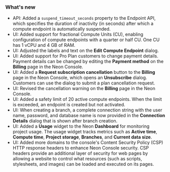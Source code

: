 ### What's new

- API: Added a `suspend_timeout_seconds` property to the Endpoint API, which specifies the duration of inactivity (in seconds) after which a compute endpoint is automatically suspended.
- UI: Added support for fractional Compute Units (CU), enabling configuration of compute endpoints with a quarter or half CU. One CU has 1 vCPU and 4 GB of RAM.
- UI: Adjusted the labels and text on the **Edit Compute Endpoint** dialog.
- UI: Added support for Pro Plan customers to change payment details. Payment details can be changed by editing the **Payment method** on the **Billing** page in the Neon Console.
- UI: Added a **Request subscription cancellation** button to the **Billing** page in the Neon Console, which opens an **Unsubscribe** dialog. Customers can use the dialog to submit a plan cancellation request.
- UI: Revised the cancellation warning on the **Billing** page in the Neon Console.
- UI: Added a safety limit of 20 active compute endpoints. When the limit is exceeded, an endpoint is created but not activated.
- UI: When creating a branch, a complete connection string with the user name, password, and database name is now provided in the **Connection Details** dialog that is shown after branch creation.
- UI: Added a **Usage** widget to the Neon **Dashboard** for monitoring project usage. The usage widget tracks metrics such as **Active time**, **Compute time**, **Project storage**, **Branches**, and **Current data size**.
- UI: Added more domains to the console's Content Security Policy (CSP) HTTP response headers to enhance Neon Console security. CSP headers provide an additional layer of security for web pages by allowing a website to control what resources (such as scripts, stylesheets, and images) can be loaded and executed on its pages.
